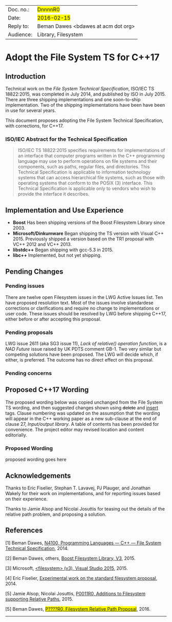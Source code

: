 <table>
<tr>
  <td align="left">Doc. no.:</td>
  <td align="left"><span style="background-color:yellow">DnnnnR0</span></td>
</tr>
<tr>
  <td align="left">Date:</td>
  <td align="left"><span style="background-color:yellow">2016-02-15</span></td>
</tr>
<tr>
  <td align="left">Reply to:</td>
  <td align="left">Beman Dawes &lt;bdawes at acm dot org&gt;
</tr>
<tr>
  <td align="left">Audience:</td>
  <td align="left">Library, Filesystem</td>
</tr>
</table>

Adopt the File System TS for C++17
==================================

Introduction
------------

Technical work on the *File System Technical Specification*, ISO/IEC TS 18822:2015, was completed in July 2014, and published by ISO in July 2015. There are three shipping implementations and one soon-to-ship implementation. Two of the shipping implementations have been have been in use for several years.

This document proposes adopting the File System Technical Specification, with corrections, for C++17.

### ISO/IEC Abstract for the Technical Specification

>ISO/IEC TS 18822:2015 specifies requirements for implementations of an interface that computer programs written in the C++ programming language may use to perform operations on file systems and their components, such as paths, regular files, and directories. This Technical Specification is applicable to information technology systems that can access hierarchical file systems, such as those with operating systems that conform to the POSIX (3) interface. This Technical Specification is applicable only to vendors who wish to provide the interface it describes.   

Implementation and Use Experience
---------------------------------

* **Boost** Has been shipping versions of the Boost Filesystem Library since 2003.
* **Microsoft/Dinkumware** Began shipping the TS version with Visual C++ 2015. Previously shipped a version based on the TR1 proposal with VC++ 2012 and VC++ 2013.
* **libstdc++** Began shipping with gcc-5.3 in 2015.
* **libc++** Implemented, but not yet shipping. 

Pending Changes
---------------

### Pending issues

There are twelve open Filesystem issues in the LWG Active Issues list. Ten have proposed resolution text. Most of the issues involve standardese corrections or clarifications and require no change to implementations or user code. These issues should be resolved by LWG before shipping C++17, either before or after accepting this proposal.

### Pending proposals

LWG issue 2611 (aka SG3 issue 11), *Lack of relative() operation function*, is a *NAD Future* issue raised by UK PDTS comment GB-1. Two very similar but competing solutions have been proposed. The LWG will decide which, if either, is preferred. The outcome has no direct effect on this proposal.  

### Pending concerns

Proposed C++17 Wording
----------------------

The proposed wording below was copied unchanged from the File System TS wording, and then suggested changes shown using <del>delete</del> and <ins>insert</ins> tags. Clause numbering was updated on the assumption that the wording will appear in the C++ working paper as a new sub-clause at the end of clause 27, *Input/output library*. A table of contents has been provided for convenience. The project editor may revised location and content editorially.

### Proposed Wording

<!-- include "wp.html" snippet=wpwording -->proposed wording goes here<!-- end include -->

Acknowledgements
----------------

Thanks to Eric Fiselier, Stephan T. Lavavej, PJ Plauger, and Jonathan Wakely for their work on implementations, and for reporting issues based on their experience.

Thanks to Jamie Alsop and Nicolai Josuttis for teasing out the details of the relative path problem, and proposing a solution.

References
----------

[1]: www.open-std.org/jtc1/sc22/wg21/docs/papers/2014/n4100.pdf
[2]: www.boost.org/doc/libs/1_60_0/libs/filesystem/doc/index.htm
[3]: msdn.microsoft.com/en-us/library/hh874694.aspx
[4]: github.com/efcs/filesystem-standalone
[5]: www.open-std.org/jtc1/sc22/wg21/docs/papers/2015/p0011r0.html
[6]: www.open-std.org/jtc1/sc22/wg21/docs/papers/2016/p????r0.html

&lsqb;<a name="1">1</a>&rsqb; Beman Dawes, [N4100, Programming Languages — C++ — File System Technical Specification][1], 2014. 

&lsqb;<a name="2">2</a>&rsqb; Beman Dawes, others, [Boost Filesystem Library, V3][2], 2015. 

&lsqb;<a name="3">3</a>&rsqb; Microsoft, [&lt;filesystem&gt; (v3), Visual Studio 2015][3], 2015. 

&lsqb;<a name="4">4</a>&rsqb; Eric Fiselier, [Experimental work on the standard filesystem proposal][4], 2014. 

&lsqb;<a name="5">5</a>&rsqb; Jamie Alsop, Nicolai Josuttis,	[P0011R0, Additions to Filesystem supporting Relative Paths][5], 2015.

&lsqb;<a name="5">5</a>&rsqb; Beman Dawes,	[<span style="background-color:yellow">P????R0, Filesystem Relative Path Proposal</span>][5], 2016.

---
